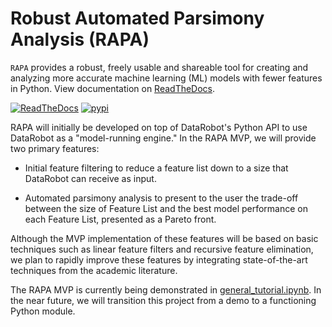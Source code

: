 # Robust Automated Parsimony Analysis (RAPA)

`RAPA` provides a robust, freely usable and shareable tool for creating and analyzing more accurate machine learning (ML) models with fewer features in Python. View documentation on [ReadTheDocs](https://life-epigenetics-rapa.readthedocs-hosted.com/en/latest/).

[![ReadTheDocs](https://readthedocs.com/projects/life-epigenetics-rapa/badge/?version=latest)](https://readthedocs.com/projects/life-epigenetics-rapa/) [![pypi](https://img.shields.io/pypi/v/rapa.svg)](https://pypi.org/project/rapa/#data)

RAPA will initially be developed on top of DataRobot's Python API to use DataRobot as a "model-running engine." In the RAPA MVP, we will provide two primary features:

* Initial feature filtering to reduce a feature list down to a size that DataRobot can receive as input.

* Automated parsimony analysis to present to the user the trade-off between the size of Feature List and the best model performance on each Feature List, presented as a Pareto front.

Although the MVP implementation of these features will be based on basic techniques such as linear feature filters and recursive feature elimination, we plan to rapidly improve these features by integrating state-of-the-art techniques from the academic literature.


The RAPA MVP is currently being demonstrated in [general_tutorial.ipynb](https://github.com/FoxoTech/rapa/blob/main/tutorials/general_tutorial.ipynb). In the near future, we will transition this project from a demo to a functioning Python module.
